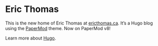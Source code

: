 # Eric Thomas

This is the new home of Eric Thomas at [ericthomas.ca](https://ericthomas.ca). It’s a Hugo blog using the [PaperMod](https://github.com/adityatelange/hugo-PaperMod) theme. Now on PaperMod v8!

Learn more about [Hugo](https://gohugo.io).
